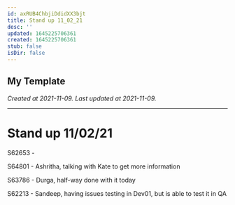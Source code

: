 ```yaml
---
id: axRUB4ChbjiDdidXX3bjt
title: Stand up 11_02_21
desc: ''
updated: 1645225706361
created: 1645225706361
stub: false
isDir: false
---
```

My Template
---

_Created at 2021-11-09._
_Last updated at 2021-11-09._




---

# Stand up 11/02/21


S62653
\-

S64801
\- Ashritha, talking with Kate to get more information

S63786
\- Durga, half-way done with it today

S62213
\- Sandeep, having issues testing in Dev01, but is able to test it in QA

